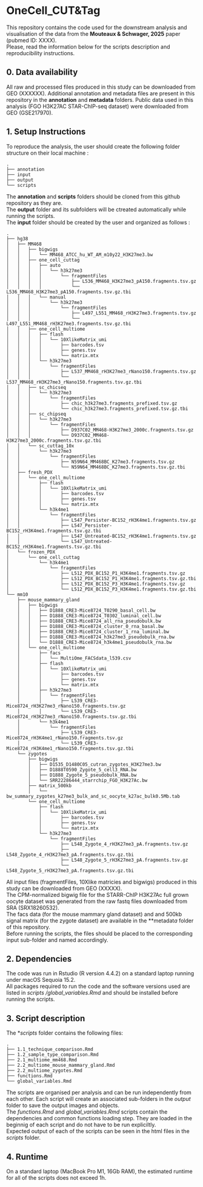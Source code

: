 # OneCell_CUT&Tag

This repository contains the code used for the downstream analysis and visualisation of the data from the **Mouteaux & Schwager, 2025** paper (pubmed ID: XXXX).
\
Please, read the information below for the scripts description and reproducibility instructions.

## 0. Data availability
All raw and processed files produced in this study can be downloaded from GEO (XXXXXX). 
Additional annotation and metadata files are present in this repository in the **annotation** and **metadata** folders.
Public data used in this analysis (FGO H3K27AC STAR-ChIP-seq dataset) were downloaded from GEO (GSE217970).

## 1. Setup Instructions
To reproduce the analysis, the user should create the following folder structure on their local machine : 

```
.
├── annotation
├── input
├── output
└── scripts

```
The **annotation** and **scripts** folders should be cloned from this github repository as they are.
\
The **output** folder and its subfolders will be ctreated automatically while running the scripts. 
\
The **input** folder should be created by the user and organized as follows :

```
.
├── hg38
│   ├── MM468
│   │   ├── bigwigs
│   │   │   └── MM468_ATCC_hu_WT_AM_m10y22_H3K27me3.bw
│   │   ├── one_cell_cuttag
│   │   │   ├── auto
│   │   │   │   └── h3k27me3
│   │   │   │       └── fragmentFiles
│   │   │   │           ├── L536_MM468_H3K27me3_pA150.fragments.tsv.gz
│   │   │   │           └── L536_MM468_H3K27me3_pA150.fragments.tsv.gz.tbi
│   │   │   └── manual
│   │   │       └── h3k27me3
│   │   │           └── fragmentFiles
│   │   │               ├── L497_L551_MM468_rH3K27me3.fragments.tsv.gz
│   │   │               └── L497_L551_MM468_rH3K27me3.fragments.tsv.gz.tbi
│   │   ├── one_cell_multiome
│   │   │   ├── flash
│   │   │   │   └── 10XlikeMatrix_umi
│   │   │   │       ├── barcodes.tsv
│   │   │   │       ├── genes.tsv
│   │   │   │       └── matrix.mtx
│   │   │   └── h3k27me3
│   │   │       └── fragmentFiles
│   │   │           ├── L537_MM468_rH3K27me3_rNano150.fragments.tsv.gz
│   │   │           └── L537_MM468_rH3K27me3_rNano150.fragments.tsv.gz.tbi
│   │   ├── sc_chicseq
│   │   │   └── h3k27me3
│   │   │       └── fragmentFiles
│   │   │           ├── chic_h3k27me3.fragments_prefixed.tsv.gz
│   │   │           └── chic_h3k27me3.fragments_prefixed.tsv.gz.tbi
│   │   ├── sc_chipseq
│   │   │   └── h3k27me3
│   │   │       └── fragmentFiles
│   │   │           ├── D937C02_MM468-H3K27me3_2000c.fragments.tsv.gz
│   │   │           └── D937C02_MM468-H3K27me3_2000c.fragments.tsv.gz.tbi
│   │   └── sc_cuttag_10x
│   │       └── h3k27me3
│   │           └── fragmentFiles
│   │               ├── N59N64_MM468BC_K27me3.fragments.tsv.gz
│   │               └── N59N64_MM468BC_K27me3.fragments.tsv.gz.tbi
│   ├── fresh_PDX
│   │   └── one_cell_multiome
│   │       ├── flash
│   │       │   └── 10XlikeMatrix_umi
│   │       │       ├── barcodes.tsv
│   │       │       ├── genes.tsv
│   │       │       └── matrix.mtx
│   │       └── h3k4me1
│   │           └── fragmentFiles
│   │               ├── L547_Persister-BC152_rH3K4me1.fragments.tsv.gz
│   │               ├── L547_Persister-BC152_rH3K4me1.fragments.tsv.gz.tbi
│   │               ├── L547_Untreated-BC152_rH3K4me1.fragments.tsv.gz
│   │               └── L547_Untreated-BC152_rH3K4me1.fragments.tsv.gz.tbi
│   └── frozen_PDX
│       └── one_cell_cuttag
│           └── h3k4me1
│               └── fragmentFiles
│                   ├── L512_PDX_BC152_P1_H3K4me1.fragments.tsv.gz
│                   ├── L512_PDX_BC152_P1_H3K4me1.fragments.tsv.gz.tbi
│                   ├── L512_PDX_BC152_P3_H3K4me1.fragments.tsv.gz
│                   └── L512_PDX_BC152_P3_H3K4me1.fragments.tsv.gz.tbi
└── mm10
    ├── mouse_mammary_gland
    │   ├── bigwigs
    │   │   ├── D1888_CRE3-Mice8724_T0290_basal_cell.bw
    │   │   ├── D1888_CRE3-Mice8724_T0302_luminal_cell.bw
    │   │   ├── D1888_CRE3-Mice8724_all_rna_pseudobulk.bw
    │   │   ├── D1888_CRE3-Mice8724_cluster_0_rna_basal.bw
    │   │   ├── D1888_CRE3-Mice8724_cluster_1_rna_luminal.bw
    │   │   ├── D1888_CRE3-Mice8724_h3k27me3_pseudobulk_rna.bw
    │   │   └── D1888_CRE3-Mice8724_h3k4me1_pseudobulk_rna.bw
    │   └── one_cell_multiome
    │       ├── facs
    │       │   └── MultiOme_FACSdata_l539.csv
    │       ├── flash
    │       │   └── 10XlikeMatrix_umi
    │       │       ├── barcodes.tsv
    │       │       ├── genes.tsv
    │       │       └── matrix.mtx
    │       ├── h3k27me3
    │       │   └── fragmentFiles
    │       │       ├── L539_CRE3-Mice8724_rH3K27me3_rNano150.fragments.tsv.gz
    │       │       └── L539_CRE3-Mice8724_rH3K27me3_rNano150.fragments.tsv.gz.tbi
    │       └── h3k4me1
    │           └── fragmentFiles
    │               ├── L539_CRE3-Mice8724_rH3K4me1_rNano150.fragments.tsv.gz
    │               └── L539_CRE3-Mice8724_rH3K4me1_rNano150.fragments.tsv.gz.tbi
    └── zygotes
        ├── bigwigs
        │   ├── D1535_D1480C05_cutran_zygotes_H3K27me3.bw
        │   ├── D1888T0590_Zygote_5_cell3_RNA.bw
        │   ├── D1888_Zygote_5_pseudobulk_RNA.bw
        │   └── SRR22286444_starrchip_FGO_H3K27Ac.bw
        ├── matrix_500kb
        │   └── bw_summary_zygotes_k27me3_bulk_and_sc_oocyte_k27ac_bulk0.5Mb.tab
        └── one_cell_multiome
            ├── flash
            │   └── 10XlikeMatrix_umi
            │       ├── barcodes.tsv
            │       ├── genes.tsv
            │       └── matrix.mtx
            └── h3k27me3
                └── fragmentFiles
                    ├── L548_Zygote_4_rH3K27me3_pA.fragments.tsv.gz
                    ├── L548_Zygote_4_rH3K27me3_pA.fragments.tsv.gz.tbi
                    ├── L548_Zygote_5_rH3K27me3_pA.fragments.tsv.gz
                    └── L548_Zygote_5_rH3K27me3_pA.fragments.tsv.gz.tbi
```

All input files (fragmentFiles, 10Xlike matricies and bigwigs) produced in this study can be downloaded from GEO (XXXXX). 
\
The CPM-normalized bigwig file for the STARR-ChIP H3K27Ac full grown oocyte dataset was generated from the raw fastq files downloaded from SRA (SRX18260532).
\
The facs data (for the mouse mammary gland dataset) and and 500kb signal matrix (for the zygote dataset) are available in the **metadat*a* folder of this repository. 
\
Before running the scripts, the files should be placed to the corresponding input sub-folder and named accordingly.

## 2. Dependencies
The code was run in Rstudio (R version 4.4.2) on a standard laptop running under macOS Sequoia 15.2. 
\
All packages required to run the code and the software versions used are listed in *scripts
/global_variables.Rmd* and should be installed before running the scripts. 

## 3. Script description 
The **scripts* folder contains the following files:
```
.
├── 1.1_technique_comparison.Rmd
├── 1.2_sample_type_comparison.Rmd
├── 2.1_multiome_mm468.Rmd
├── 2.2_multiome_mouse_mammary_gland.Rmd
├── 2.2_multiome_zygotes.Rmd
├── functions.Rmd
└── global_variables.Rmd

```
The scripts are organised per analysis and can be run independently from each other. Each script will create an associated sub-folders in the *output* folder to save the output images and objects.
\
The *functions.Rmd* and *global_variables.Rmd* scripts contain the dependencies and common functions loading step. They are loaded in the beginnig of each script and do not have to be run expliciltly. 
\
Expected output of each of the scripts can be seen in the html files in the *scripts* folder.

## 4. Runtime
On a standard laptop (MacBook Pro M1, 16Gb RAM), the estimated runtime for all of the scripts does not exceed 1h.


